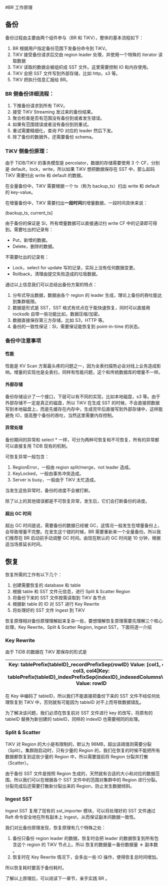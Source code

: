 #BR 工作原理

## 备份
备份过程由主要由两个组件参与（BR 和 TiKV），整体的基本流程如下：

1. BR 根据用户指定备份范围下发备份命令到 TiKV。
2. TiKV 接受备份请求后交由 region leader 处理，并使用一个特殊的 iterator 读取数据
3. TiKV 读取的数据会被组织成 SST 文件。这里需要控制 IO 和内存使用。
4. TiKV 会把 SST 文件写到外部存储，比如 http，s3 等。
5. TIKV 把执行信息汇报给 BR。
### BR 侧备份详细流程：
1. 下推备份请求到所有 TiKV。
2. 接受 TiKV Streaming 发过来的备份结果。
3. 聚合检查是否有范围没有备份到或者发生错误。
4. 如果有范围错误或者没有备份到则重试。
5. 重试需要精细化，查询 PD 对应的 leader 然后下发。
6. 除了备份的数据外，还需要备份 schema。
### TiKV 侧备份原理：
由于 TiDB/TiKV 的事务模型是 percolator，数据的存储需要使用 3 个 CF，分别是 default，lock，write，所以如果 TiKV 想把数据保存在 SST 中，那么起码 TiKV 需要扫出 write 和 default 的数据。

在全量备份中，TiKV 需要根据一个 ts（称为 backup_ts）扫出 write 和 default 的 key-value。

在增量备份中，TiKV 需要扫出**一段时间**的增量数据，一段时间具体来说：

(backup_ts, current_ts]

由于备份的保证是 SI，所有增量数据可以直接通过扫 write CF 中的记录即可得到。需要吐出的记录有：

* Put，新增的数据。
* Delete，删除的数据。

不需要吐出的记录有：

* Lock，select for update 写的记录，实际上没有任何数据变更。
* Rollback，清理由提交失败造成的垃圾数据。

通过以上信息我们可以总结出备份方案的特点：

1. 分布式导出数据，数据由各个 region 的 leader 生成，理论上备份的吞吐能达到集群极限。
2. 数据是形式是 SST，SST 格式有优点在于能快速恢复，同时可以直接用 rocksdb 自带一些功能比如，数据压缩/加密。
3. 数据直接保存第三方存储，比如 S3，HTTP 等。
4. 备份的一致性保证：SI，需要保证能恢复到 point-in-time 的状态。
### 备份中注意事项
#### 性能
性能是 KV Scan 方案最头疼的问题之一，因为全表扫描势必会对线上业务造成影响。增量的实现也是全表扫，同样有性能问题，这个和传统数据库的增量不一样。

#### 外部存储
备份存储设计了一个接口，下层可以有不同的实现，比如本地磁盘，s3 等。由于外部存储不一定是真正的磁盘，所以 TiKV 在生成 SST 的时候，不会直接把数据写到本地磁盘上，而是先缓存在内存中，生成完毕后直接写到外部存储中，这样能避免 IO，提高整个备份的吞吐，当然这里需要内存控制。

#### 异常处理
备份期间的异常和 select * 一样，可分为两种可恢复和不可恢复，所有的异常都可以直接复用 TiDB 现有的机制。

可恢复异常一般包含：

1. RegionError，一般由 region split/merge，not leader 造成。
2. KeyLocked，一般由事务冲突造成。
3. Server is busy，一般由于 TiKV 太忙造成。

当发生这些异常时，备份的进度不会被打断。

除了以上的其他错误都是不可恢复异常，发生后，它们会打断备份的进度。

#### 超出 GC 时间
超出 GC 时间是说，需要备份的数据已经被 GC，这情况一般发生在增量备份上，会导致增量不完整。在发生这个错的时候，BR 需要重新来一个全量备份。所以我们推荐在 BR 启动前手动调整 GC 时间。由现在默认的 GC 时间是 10 分钟，根据适当场景延长时间。

## 恢复
恢复所需的工作有以下几个：

1. 创建需要恢复的 database 和 table
2. 根据 table 和 SST 文件元信息，进行 Split & Scatter Region
3. 将备份下来的 SST 文件按需读取到 TiKV 各节点
4. 根据新 table 的 ID 对 SST 进行 Key Rewrite
5. 将处理好的 SST 文件 Ingest 到 TiKV

恢复原理相对备份原理理解起来复杂一些，要想理解恢复原理需要先理解三个核心处理，Key Rewrite，Split & Scatter Region, Ingest SST，下面将逐一介绍

### Key Rewrite
由于 TiDB 的数据在 TiKV 那保存的形式是

| Key: tablePrefix{tableID}_recordPrefixSep{rowID}  Value: [col1, col2, col3, col4]Key: tablePrefix{tableID}_indexPrefixSep{indexID}_indexedColumnsValue  Value: rowID   | 
|----|

在 Key 中编码了 tableID，所以我们不能直接把备份下来的 SST 文件不经任何处理恢复到 TiKV 中，否则就有可能因为 tableID 对不上而导致数据错乱。

为了解决该问题，我们必须在恢复前对 SST 文件进行 key 的改写，将原有的 tableID 替换为新创建的 tableID，同样的 indexID 也需要相同的处理。

### Split & Scatter
TiKV 对 Region 的大小是有限制的，默认为 96MB，超出该阈值则需要分裂（Split）。集群刚启动时，只有少量的 Region 的，我们在恢复的时候不能把所有数据都恢复到这些少量的 Region 中，所以需要提前将 Region 分裂并打散（Scatter）。

由于备份 SST 文件是按照 Region 生成的，天然就有合适的大小和对应的数据范围，所以我们可以在根据各个 SST 文件中的范围对集群中的 Region 进行分裂。分裂完成后还需要打散新分裂出来的 Region，防止发生数据倾斜。

### Ingest SST
Ingest SST 复用了现有的 sst_importer 模块，可以将处理好的 SST 文件通过 Raft 命令安全地在所有副本上 Ingest，从而保证副本间数据一致性。

我们对比备份原理发现，恢复原理有几个特殊之处：

1. 备份只备份 region leader 的数据，恢复时会把 leader 的数据恢复到所有包含这个 region 的 TiKV 节点上。所以 恢复的数据量＝备份数据量 ＊ 副本数 。
2. 恢复时在 Key Rewrite 情况下，会多出一些 IO 操作，使得恢复总时间增加。

所以恢复耗时要高于备份耗时。

了解以上原理后，可以阅读下一章节，亲手实践 BR 。

